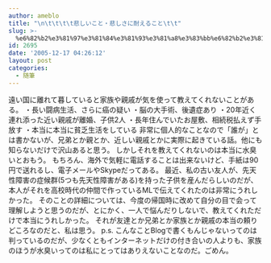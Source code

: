 ```yaml
---
author: ameblo
title: "\n\t\t\t\t悲しいこと・悲しさに耐えること\t\t"
slug: >-
  %e6%82%b2%e3%81%97%e3%81%84%e3%81%93%e3%81%a8%e3%83%bb%e6%82%b2%e3%81%97%e3%81%95%e3%81%ab%e8%80%90%e3%81%88%e3%82%8b%e3%81%93%e3%81%a8
id: 2695
date: '2005-12-17 04:26:12'
layout: post
categories:
  - 随筆
---
```


遠い国に離れて暮していると家族や親戚が気を使って教えてくれないことがある。 ・長い闘病生活、さらに癌の疑い ・脳の大手術、後遺症あり ・20年近く連れ添った近い親戚が離婚、子供2人 ・長年住んでいたお屋敷、相続税払えず手放す ・本当に本当に貧乏生活をしている 非常に個人的なことなので「誰が」とは書かないが、兄弟とか親とか、近しい親戚とかに実際に起きている話。他にも知らないだけで沢山あると思う。 しかしそれを教えてくれないのは本当に水臭いとおもう。 もちろん、海外で気軽に電話することは出来ないけど、手紙は90円で送れるし、電子メールやSkypeだってある。 最近、私の古い友人が、先天性障害の症候群(5つも先天性障害がある)を持った子供を産んだらしいのだが、本人がそれを高校時代の仲間で作っているMLで伝えてくれたのは非常にうれしかった。 そのことの詳細については、今度の帰国時に改めて自分の目で会って理解しようと思うのだが、とにかく、一人で悩んだりしないで、教えてくれただけで本当にうれしかった。 それが友達とか兄弟とか家族とか親戚の本当の頼りどころなのだと、私は思う。 p.s. こんなことBlogで書くもんじゃないってのは判っているのだが、少なくともインターネットだけの付き合いの人よりも、家族のほうが水臭いってのは私にとってはありえないことなのだ。ごめん。